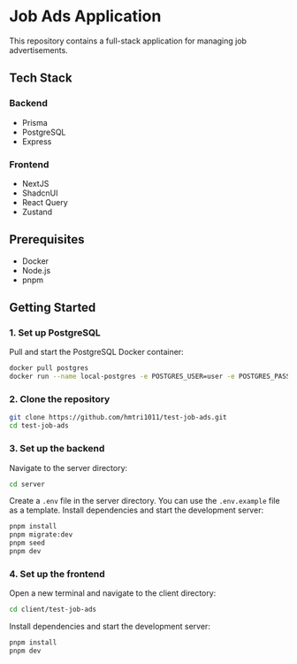 # Job Ads Application

This repository contains a full-stack application for managing job advertisements.

## Tech Stack

### Backend

- Prisma
- PostgreSQL
- Express

### Frontend

- NextJS
- ShadcnUI
- React Query
- Zustand

## Prerequisites

- Docker
- Node.js
- pnpm

## Getting Started

### 1. Set up PostgreSQL

Pull and start the PostgreSQL Docker container:

```bash
docker pull postgres
docker run --name local-postgres -e POSTGRES_USER=user -e POSTGRES_PASSWORD=password -e POSTGRES_DB=localdb -p 5432:5432 -d postgres
```

### 2. Clone the repository

```bash
git clone https://github.com/hmtri1011/test-job-ads.git
cd test-job-ads
```

### 3. Set up the backend

Navigate to the server directory:

```bash
cd server
```

Create a `.env` file in the server directory. You can use the `.env.example` file as a template.
Install dependencies and start the development server:

```bash
pnpm install
pnpm migrate:dev
pnpm seed
pnpm dev
```

### 4. Set up the frontend

Open a new terminal and navigate to the client directory:

```bash
cd client/test-job-ads
```

Install dependencies and start the development server:

```bash
pnpm install
pnpm dev
```
